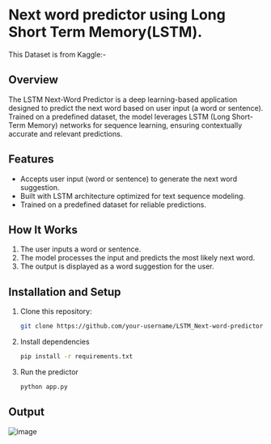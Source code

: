 # Next word predictor using Long Short Term Memory(LSTM).
This Dataset is from Kaggle:- 
## Overview  
The LSTM Next-Word Predictor is a deep learning-based application designed to predict the next word based on user input (a word or sentence). Trained on a predefined dataset, the model leverages LSTM (Long Short-Term Memory) networks for sequence learning, ensuring contextually accurate and relevant predictions.  

## Features  
- Accepts user input (word or sentence) to generate the next word suggestion.  
- Built with LSTM architecture optimized for text sequence modeling.  
- Trained on a predefined dataset for reliable predictions.  

## How It Works  
1. The user inputs a word or sentence.  
2. The model processes the input and predicts the most likely next word.  
3. The output is displayed as a word suggestion for the user.  

## Installation and Setup  
1. Clone this repository:  
   ```bash
   git clone https://github.com/your-username/LSTM_Next-word-predictor.git
2. Install dependencies
   ```bash
   pip install -r requirements.txt
3. Run the predictor
   ```bash
   python app.py
## Output
![image](https://github.com/user-attachments/assets/9cd9e554-f755-4269-accf-bf39863e3cc5)
